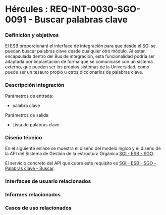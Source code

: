 # Hércules : REQ\-INT\-0030\-SGO\-0091 \- Buscar palabras clave







### Definición y objetivos

El ESB proporcionará el interface de integración para que desde el SGI se puedan buscar palabras clave desde cualquier otro módulo. Al estar encapsulada dentro del Bus de integración, esta funcionalidad podría ser adaptada por implantación de forma que se comunicase con un sistema externo, que pueden ser los propios sistemas de la Universidad, como puede ser un tesauro propio u otros diccionarios de palabras clave.  


  








### Descripción integración

Parámetros de entrada:

* palabra clave

Parámetros de salida:

* Lista de palabras clave

### Diseño técnico

En el siguiente enlace se muestra el diseño del modelo lógico y el diseño de la API del Sistema de Gestión de la estructura Orgánica [SGI \- ESB \- SGO](https://confluence.um.es/confluence/display/HERCULES/SGI+-+ESB+-+SGO "https://confluence.um.es/confluence/display/HERCULES/SGI+-+ESB+-+SGO").

El servicio concreto del API que cubre este requisito es [SGI \- ESB \- SGO \- Palabras clave \- Buscar](/hercules/sgi-sistema-de-gestion-de-investigacion/diseno/componentes/sgi-esb/sgi-esb-sgo/sgi-esb-sgo-palabras-clave-buscar.md "/hercules/sgi-sistema-de-gestion-de-investigacion/diseno/componentes/sgi-esb/sgi-esb-sgo/sgi-esb-sgo-palabras-clave-buscar.md").

  
  








### Interfaces de usuario relacionados







### Informes relacionados







### Casos de uso relacionados









